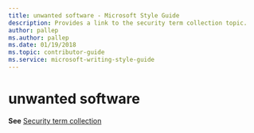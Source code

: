 ```yaml
---
title: unwanted software - Microsoft Style Guide
description: Provides a link to the security term collection topic.
author: pallep
ms.author: pallep
ms.date: 01/19/2018
ms.topic: contributor-guide
ms.service: microsoft-writing-style-guide
---
```


# unwanted software

**See** [Security term collection](~/a-z-word-list-term-collections/term-collections/security-terms.md)

